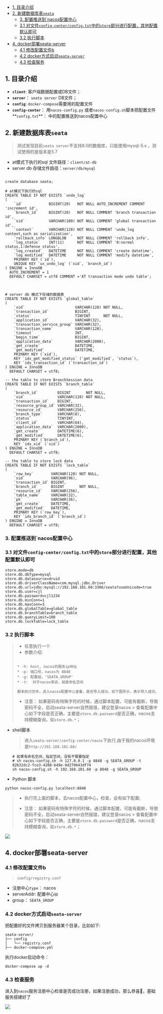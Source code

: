 - [1. 目录介绍](#1-----)
- [2. 新建数据库表`seata`](#2--------seata-)
    * [3. 配置推送到`nacos配置中心](#3-------nacos----)
    * [3.1 对文件`config-center/config.txt`中的`store`部分进行配置，其他配置默认即可](#31-----config-center-configtxt----store----------------)
    * [3.2 执行脚本](#32-----)
- [4. docker部署seata-server](#4-docker--seata-server)
    * [4.1 修改配置文件b](#41-------b)
    * [4.2 docker方式启动`seata-server`](#42-docker-----seata-server-)
    * [4.3 检查服务](#43-----)



## 1. 目录介绍

* **`client`**:  客户端数据配置或DB文件；
* **`server`**： `seata server` DB文件；
* **`config`**:   `docker-compose`需要用的配置文件
* **`config-center`**： 用`nacos-config.py` 或者`nacos-config.sh`脚本把配置文件**`config.txt`**： 中的配置推送到nacos配置中心



## 2. 新建数据库表`seata`

> 测试发现目前`seata server`不支持8.0的数据库，只能使用mysql-5.x ，测试使用的是版本是5.7



* at模式下执行的sql 文件路径：`client/at-db`
* server db 存储文件路径：`server/db/mysql`

```

create database seata;

# at模式下执行的sql
CREATE TABLE IF NOT EXISTS `undo_log`
(
    `id`            BIGINT(20)   NOT NULL AUTO_INCREMENT COMMENT 'increment id',
    `branch_id`     BIGINT(20)   NOT NULL COMMENT 'branch transaction id',
    `xid`           VARCHAR(100) NOT NULL COMMENT 'global transaction id',
    `context`       VARCHAR(128) NOT NULL COMMENT 'undo_log context,such as serialization',
    `rollback_info` LONGBLOB     NOT NULL COMMENT 'rollback info',
    `log_status`    INT(11)      NOT NULL COMMENT '0:normal status,1:defense status',
    `log_created`   DATETIME     NOT NULL COMMENT 'create datetime',
    `log_modified`  DATETIME     NOT NULL COMMENT 'modify datetime',
    PRIMARY KEY (`id`),
    UNIQUE KEY `ux_undo_log` (`xid`, `branch_id`)
) ENGINE = InnoDB
  AUTO_INCREMENT = 1
  DEFAULT CHARSET = utf8 COMMENT ='AT transaction mode undo table';
  


# server db 模式下存储的数据表
CREATE TABLE IF NOT EXISTS `global_table`
(
    `xid`                       VARCHAR(128) NOT NULL,
    `transaction_id`            BIGINT,
    `status`                    TINYINT      NOT NULL,
    `application_id`            VARCHAR(32),
    `transaction_service_group` VARCHAR(32),
    `transaction_name`          VARCHAR(128),
    `timeout`                   INT,
    `begin_time`                BIGINT,
    `application_data`          VARCHAR(2000),
    `gmt_create`                DATETIME,
    `gmt_modified`              DATETIME,
    PRIMARY KEY (`xid`),
    KEY `idx_gmt_modified_status` (`gmt_modified`, `status`),
    KEY `idx_transaction_id` (`transaction_id`)
) ENGINE = InnoDB
  DEFAULT CHARSET = utf8;

-- the table to store BranchSession data
CREATE TABLE IF NOT EXISTS `branch_table`
(
    `branch_id`         BIGINT       NOT NULL,
    `xid`               VARCHAR(128) NOT NULL,
    `transaction_id`    BIGINT,
    `resource_group_id` VARCHAR(32),
    `resource_id`       VARCHAR(256),
    `branch_type`       VARCHAR(8),
    `status`            TINYINT,
    `client_id`         VARCHAR(64),
    `application_data`  VARCHAR(2000),
    `gmt_create`        DATETIME(6),
    `gmt_modified`      DATETIME(6),
    PRIMARY KEY (`branch_id`),
    KEY `idx_xid` (`xid`)
) ENGINE = InnoDB
  DEFAULT CHARSET = utf8;

-- the table to store lock data
CREATE TABLE IF NOT EXISTS `lock_table`
(
    `row_key`        VARCHAR(128) NOT NULL,
    `xid`            VARCHAR(96),
    `transaction_id` BIGINT,
    `branch_id`      BIGINT       NOT NULL,
    `resource_id`    VARCHAR(256),
    `table_name`     VARCHAR(32),
    `pk`             VARCHAR(36),
    `gmt_create`     DATETIME,
    `gmt_modified`   DATETIME,
    PRIMARY KEY (`row_key`),
    KEY `idx_branch_id` (`branch_id`)
) ENGINE = InnoDB
  DEFAULT CHARSET = utf8;

```



### 3. 配置推送到`nacos配置中心

### 3.1 对文件`config-center/config.txt`中的`store`部分进行配置，其他配置默认即可

```
store.mode=db
store.db.dbType=mysql
store.db.datasource=druid
store.db.driverClassName=com.mysql.jdbc.Driver
store.db.url=jdbc:mysql://192.168.101.60:3306/seata?useUnicode=true
store.db.user=cjl
store.db.password=cjl1234
store.db.minConn=1
store.db.maxConn=3
store.db.globalTable=global_table
store.db.branchTable=branch_table
store.db.queryLimit=100
store.db.lockTable=lock_table
```

### 3.2 执行脚本

> * 任意执行一个
>* 参数介绍:
>
> ```
> 
> * -h: host, nacos的服务ip地址
> * -p: 端口号，nacos为 8848
> * -g: 配置组，'SEATA_GROUP'
> * -t:  对于nacos来说，就是命名空间
> 
> 脚本执行完毕，进入nacos配置中心查看，是否导入成功，如下图所示，表示导入成功，
> ```
> * 注意： 如果密码有特殊字符的时候，通过脚本配置，可能有截断，导致密码不全，启动seata-server自然报错，建议登录nacos
    >   查看配置中心如下字段是否正确，主要是`store.db.password`是否正确，nacos支持模糊查询，如`store.db.*`；



* shell脚本

  > 进入`seata-server/config-center/nacos`下执行,由于我的nacos环境是`http://192.168.101.60/`

  ```
  # 如果有命名空间，指定空间，没有不需要指定
  # sh nacos-config.sh -h 127.0.0.1 -p 8848 -g SEATA_GROUP -t 82632dc2-fce3-4288-b49e-9d270643df74
  sh nacos-config.sh -h 192.168.101.60 -p 8848 -g SEATA_GROUP
  ```

* Python 脚本

```
python nacos-config.py localhost:8848
```



> * 执行完上面的脚本，去nacos配置中心，检查，会有如下配置;
>
> * 注意： 如果密码有特殊字符的时候，通过脚本配置，可能有截断，导致密码不全，启动seata-server自然报错，建议登录nacos
    >   查看配置中心如下字段是否正确，主要是`store.db.password`是否正确，nacos支持模糊查询，如`store.db.*`；
>
>

![](https://gitee.com/mixbe/blog-image/raw/master/img/WX20210705-111210@2x.png)





## 4. docker部署seata-server

### 4.1 修改配置文件b

> `config/registry.conf`

* 注册中心`type`： nacos
* serverAddr: 配置中心ip
* group： `SEATA_GROUP`



### 4.2 docker方式启动`seata-server`

把配置好的文件拷贝到服务器某个目录，比如如下:

```
seata-server/
├── config
│   └── registry.conf
├── docker-compose.yml
```

执行docker启动命令：

```
docker-compose up -d
```

### 4.3 检查服务

进入到`nacos`服务注册中心检查是否成功注册，如果注册成功，那么恭喜💐，基础服务搭建好了

![](https://gitee.com/mixbe/blog-image/raw/master/img/WX20210705-112856@2x.png)


